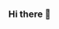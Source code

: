 ### Hi there 👋

<!--
**vineet8482/Vineet8482** is a ✨ _special_ ✨ repository because its `README.md` (this file) appears on your GitHub profile.

Here are some ideas to get you started:

- 🔭 I’m currently working on a too biuld my self as Developer(in programming) as per IT Industry
- 🌱 I’m currently learning as Full Stack Developer
      DevOps Tools: Git
      Cloud:AWS
      OS(Operating System):Linux, Windows server
- 👯 I’m looking to collaborate on working as in IT industry
- 📫 How to reach me: VineetPrajapati666@gmail.com,[Hey Whatapps](https://wa.me/918482918400).
- 😄 Pronouns: Golu
- ⚡ Fun fact: 
-->
